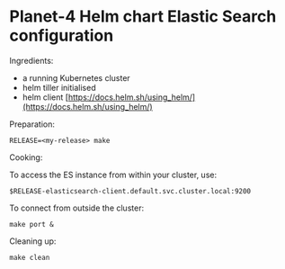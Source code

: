 # Planet-4 Helm chart Elastic Search configuration

Ingredients:
-   a running Kubernetes cluster
-   helm tiller initialised
-   helm client [https://docs.helm.sh/using_helm/](https://docs.helm.sh/using_helm/)

Preparation:
```
RELEASE=<my-release> make
```

Cooking:

To access the ES instance from within your cluster, use:

`$RELEASE-elasticsearch-client.default.svc.cluster.local:9200`

To connect from outside the cluster:
```
make port &
```

Cleaning up:
```
make clean
```
